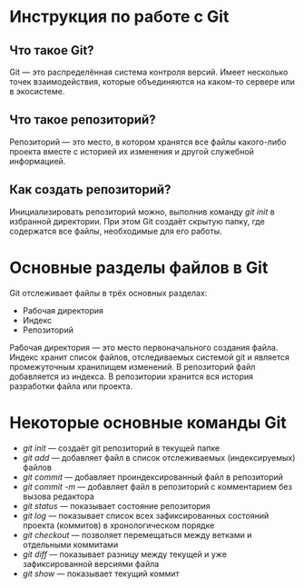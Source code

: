 # Инструкция по работе с Git

## Что такое Git?

Git — это распределённая система контроля версий. Имеет несколько точек взаимодействия, которые объединяются на каком-то сервере или в экосистеме.

## Что такое репозиторий?

Репозиторий — это место, в котором хранятся все файлы какого-либо проекта вместе с историей их изменения и другой служебной информацией. 

## Как создать репозиторий?

Инициализировать репозиторий можно, выполнив команду *git init* в избранной директории. При этом Git создаёт скрытую папку, где содержатся все файлы, необходимые для его работы.

# Основные разделы файлов в Git

Git отслеживает файлы в трёх основных разделах:
* Рабочая директория
* Индекс
* Репозиторий

Рабочая директория — это место первоначального создания файла. Индекс хранит список файлов, отследиваемых системой git и является промежуточным хранилищем изменений. В репозиторий файл добавляется из индекса. В репозитории хранится вся история разработки файла или проекта.

# Некоторые основные команды Git

* *git init* — создаёт git репозиторий в текущей папке
* *git add* — добавляет файл в список отслеживаемых (индексируемых) файлов
* *git commit* — добавляет проиндексированный файл в репозиторий
* *git commit -m* — добавляет файл в репозиторий с комментарием без вызова редактора
* *git status* — показывает состояние репозитория
* *git log* — показывает список всех зафиксированных состояний проекта (коммитов) в хронологическом порядке
* *git checkout* — позволяет перемещаться между ветками и отдельными коммитами
* *git diff* — показывает разницу между текущей и уже зафиксированной версиями файла
* *git show* — показывает текущий коммит
